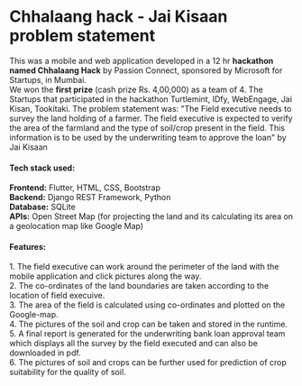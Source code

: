 # Chhalaang hack - Jai Kisaan problem statement
This was a mobile and web application developed in a 12 hr <b>hackathon named Chhalaang Hack</b> by Passion Connect, sponsored by Microsoft for Startups, in Mumbai.  
We won the <b>first prize</b> (cash prize Rs. 4,00,000) as a team of 4.
The Startups that participated in the hackathon Turtlemint, IDfy, WebEngage, Jai Kisan, Tookitaki.
The problem statement was: "The Field executive needs to survey the land holding of a farmer. The field executive is expected to verify the area of the farmland and the type of soil/crop present in the field. This information is to be used by the underwriting team to approve the loan" by Jai Kisaan

<h4>Tech stack used:</h4>
<b>Frontend:</b> Flutter, HTML, CSS, Bootstrap<br>
<b>Backend:</b> Django REST Framework, Python<br>
<b>Database:</b> SQLite<br>
<b>APIs:</b> Open Street Map (for projecting the land and its calculating its area on a geolocation map like Google Map)<br>

<h4>Features:</h4>
1. The field executive can work around the perimeter of the land with the mobile application and click pictures along the way.<br>
2. The co-ordinates of the land boundaries are taken according to the location of field execuive.<br>
3. The area of the field is calculated using co-ordinates and plotted on the Google-map.<br>
4. The pictures of the soil and crop can be taken and stored in the runtime.<br>
5. A final report is generated for the underwriting bank loan approval team which displays all the survey by the field executed and can also be downloaded in pdf.<br>
6. The pictures of soil and crops can be further used for prediction of crop suitability for the quality of soil.<br>
